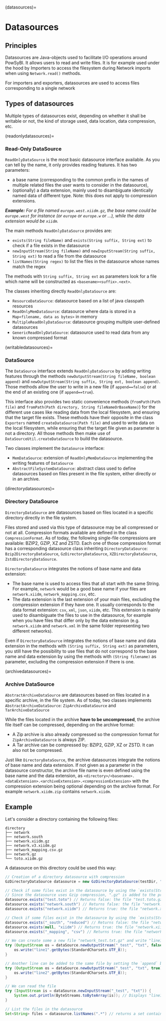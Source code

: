 (datasources)=
# Datasources

## Principles

Datasources are Java-objects used to facilitate I/O operations around PowSyBl.
It allows users to read and write files. It is for example used under the hood by Importers to access the filesystem
during Network imports when using `Network.read()` methods.

For importers and exporters, datasources are used to access files corresponding to a single network

## Types of datasources

Multiple types of datasources exist, depending on whether it shall be writable or not, the kind of storage used, 
data location, data compression, etc.


(readonlydatasources)=
### Read-Only DataSource

`ReadOnlyDataSource` is the most basic datasource interface available. As you can tell by the name, it only provides 
reading features.
It has two parameters:
- a base name (corresponding to the common prefix in the names of multiple related files the user wants to 
consider in the datasource),
- (optionally) a data extension, mainly used to disambiguate identically named data of different type. 
Note: this does not apply to compression extensions.

_**Example:**
For a file named `europe.west.xiidm.gz`, the base name could be `europe.west` for instance (or `europe` or `europe.w` or ...), while the data extension would be `xiidm`._

The main methods `ReadOnlyDataSource` provides are:

- `exists(String fileName)` and `exists(String suffix, String ext)` to check if a file exists in the datasource
- `newInputStream(String fileName)` and `newInputStream(String suffix, String ext)` to read a file from the datasource
- `listNames(String regex)` to list the files in the datasource whose names match the regex

The methods with `String suffix, String ext` as parameters look for a file which name will be constructed as
`<basename><suffix>.<ext>`.

The classes inheriting directly `ReadOnlyDataSource` are:
- `ResourceDataSource`: datasource based on a list of java classpath resources
- `ReadOnlyMemDataSource`: datasource where data is stored in a `Map<filename, data as bytes>` in memory
- `MultipleReadOnlyDataSource`: datasource grouping multiple user-defined datasources
- `GenericReadOnlyDataSource`: datasource used to read data from any known compressed format

(writabledatasources)=
### DataSource

The `DataSource` interface extends `ReadOnlyDataSource` by adding writing features through the methods 
`newOutputStream(String fileName, boolean append)` and `newOutputStream(String suffix, String ext, boolean append)`.
Those methods allow the user to write in a new file (if `append==false`) or at the end of an existing one (if 
`append==true`).

This interface also provides two static convenience methods (`fromPath(Path file)` and
`fromPath(Path directory, String fileNameOrBaseName)`) for the different use cases like reading data from the local
filesystem, and ensuring that the target file exists. These methods have their opposite in the class `Exporters`
named `createDataSource(Path file)` and used to write data on the local filesystem, while ensuring that the target file
given as parameter is not a directory. All those methods then make use of `DataSourceUtil.createDataSource` to build
the datasource.

Two classes implement the `DataSource` interface:
- `MemDataSource`: extension of `ReadOnlyMemDataSource` implementing the writing features of `DataSource`
- `AbstractFileSystemDataSource`: abstract class used to define datasources based on files present in the file system,
either directly or in an archive.

(directorydatasources)=
### Directory DataSource

`DirectoryDataSource` are datasources based on files located in a specific directory directly in the file system. 

Files stored and used via this type of datasource may be all compressed or not at all. Compression formats available are
defined in the class `CompressionFormat`. As of today, the following single-file compressions are available:
BZIP2, GZIP, XZ and ZSTD. Each one of those compression format has a corresponding datasource class inheriting
`DirectoryDataSource`: `Bzip2DirectoryDataSource`, `GzDirectoryDataSource`, `XZDirectoryDataSource`,
`ZstdDirectoryDataSource`.

`DirectoryDataSource` integrates the notions of base name and data extension:
- The base name is used to access files that all start with the same String. For example, `network` would
be a good base name if your files are `network.xiidm`, `network_mapping.csv`, etc.
- The data extension is the last extension of your main files, excluding the compression extension if they have one.
It usually corresponds to the data format extension: `csv`, `xml`, `json`, `xiidm`, etc. This extension is mainly used
to disambiguate the files to use in the datasource, for example when you have files that differ only by the data
extension (e.g. `network.xiidm` and `network.xml` in the same folder representing two different networks). 

Even if `DirectoryDataSource` integrates the notions of base name and data extension in the methods with
`(String suffix, String ext)` as parameters, you still have the possibility to use files that do not correspond to the 
base name and data extension by using the methods with `(String filename)` as parameter, excluding the compression 
extension if there is one.

(archivedatasources)=
### Archive DataSource

`AbstractArchiveDataSource` are datasources based on files located in a specific archive, in the file system. As of today,
two classes implements `AbstractArchiveDataSource`: `ZipArchiveDataSource` and `TarArchiveDataSource`

While the files located in the archive **have to be uncompressed**, the archive file itself can be compressed, depending
on the archive format:
- A Zip archive is also already compressed so the compression format for `ZipArchiveDataSource` is always ZIP.
- A Tar archive can be compressed by: BZIP2, GZIP, XZ or ZSTD. It can also not be compressed.

Just like `DirectoryDataSource`, the archive datasources integrate the notions of base name and data extension. If not
given as a parameter in the datasource constructor, the archive file name is even defined using the base name and the
data extension, as `<directory>/<basename>.<dataExtension>.<archiveExtension>.<compressionExtension>` with the 
compression extension being optional depending on the archive format. For example `network.xiidm.zip` contains
`network.xiidm`.


## Example

Let's consider a directory containing the following files:

```
directory              
├── network              
├── network.south              
├── network.xiidm.gz    
├── network.v3.xiidm.gz
├── network_mapping.csv.gz
├── network.gz         
└── toto.xiidm.gz  
```

A datasource on this directory could be used this way:

```java
// Creation of a directory datasource with compression
GzDirectoryDataSource datasource = new GzDirectoryDataSource(testDir, "network", "xiidm", observer);

// Check if some files exist in the datasource by using the `exists(String fileName)` method
// Since the datasource uses Gzip compression, ".gz" is added to the provided fileName parameter
datasource.exists("test.toto") // Returns false: the file "test.toto.gz" does not exist in the directory
datasource.exists("network.south") // Returns false: the file "network.south.gz" does not exist
datasource.exists("network.xiidm") // Returns true: the file "network.xiidm.gz" exists

// Check if some files exist in the datasource by using the `exists(String fileName)` method
datasource.exists("_south", "reduced") // Returns false: the file "network_south.reduced.gz" does not exist in the directory
datasource.exists(null, "xiidm") // Returns true: the file "network.xiidm.gz" exists in the directory
datasource.exists("_mapping", "csv") // Returns true: the file "network_mapping.csv.gz" exists in the directory

// We can create some a new file "network_test.txt.gz" and write "line1" inside
try (OutputStream os = dataSource.newOutputStream("_test", "txt", false)) {
    os.write("line1".getBytes(StandardCharsets.UTF_8));
}

// Another line can be added to the same file by setting the `append` boolean parameter to true
try (OutputStream os = dataSource.newOutputStream("_test", "txt", true)) {
    os.write("line2".getBytes(StandardCharsets.UTF_8));
}

// We can read the file
try (InputStream is = dataSource.newInputStream("_test", "txt")) {
    System.out.println(ByteStreams.toByteArray(is)); // Displays "line1" then "line2"
}

// List the files in the datasource
Set<String> files = datasource.listNames(".*") // returns a set containing: "network", "network.south", "network.xiidm", "network.v3.xiidm", "network_test.txt"
```